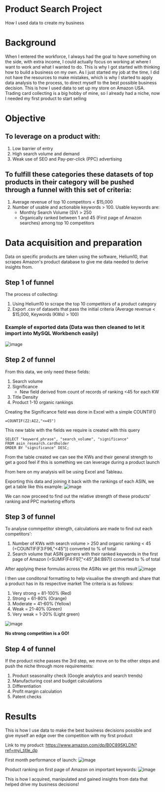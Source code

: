 # Product Search Project
How I used data to create my business

# Background
When I entered the workforce, I always had the goal to have something on the side, with extra income, I could actually focus on working at where I want to work and what I wanted to do.
This is why I got started with thinking how to build a business on my own.
As I just started my job at the time, I did not have the resources to make mistakes, which is why I started to apply data analysis to the process, to direct myself to the best possible business decision.
This is how I used data to set up my store on Amazon USA.
Trading card collecting is a big hobby of mine, so I already had a niche, now I needed my first product to start selling

# Objective
## To leverage on a product with:
1. Low barrier of entry
2. High search volume and demand
3. Weak use of SEO and Pay-per-click (PPC) advertising

## To fulfill these categories these datasets of top products in their category will be pushed through a funnel with this set of criteria:
1. Average revenue of top 10 competitors < $15,000
2. Number of usable and actionable keywords > 100. Usable keywords are:
   - Monthly Search Volume (SV) > 250
   - Organically ranked between 1 and 45 (First page of Amazon searches) among top 10 competitors

# Data acquisition and preparation
Data on specific products are taken using the software, Helium10, that scrapes Amazon's product database to give me data needed to derive insights from.

## Step 1 of funnel
The process of collecting:
1. Using Helium10 to scrape the top 10 competitors of a product category
2. Export .csv of datasets that pass the initial criteria (Average revenue < $15,000, Keywords (KWs) > 100)

### Example of exported data (Data was then cleaned to let it import into MySQL Workbench easily)
![image](https://github.com/SharedPluto/ProductSearchDataProject/assets/100516730/123d71b4-eb96-434c-bb10-f2aab076f8ae)


## Step 2 of funnel
From this data, we only need these fields:
1. Search volume
2. Significance
   - New field derived from count of records of ranking <45 for each KW
4. Title Density
5. Product 1-10 organic rankings

Creating the Significance field was done in Excel with a simple COUNTIF()
```
=COUNTIF(Z2:AI2,"<=45")
```

This new table with the fields we require is created with this query
```
SELECT "keyword_phrase", "search_volume", "significance"
FROM asin_research.cardholder
ORDER BY "significance" DESC;
```
From the table created we can see the KWs and their general strength to get a good feel if this is something we can leverage during a product launch

From here on my analysis will be using Excel and Tableau.

Exporting this data and joining it back with the rankings of each ASIN, we get a table like this example:
![image](https://github.com/SharedPluto/ProductSearchDataProject/assets/100516730/3bb39ecc-55cc-4235-acc7-7ca5d55be09f)

We can now proceed to find out the relative strength of these products' ranking and PPC marketing efforts

## Step 3 of funnel

To analyse commpetitor strength, calculations are made to find out each competitors':
1. Number of KWs with search volume > 250 and organic ranking < 45 (=COUNTIF(F3:F96,"<45")) converted to % of total
2. Search volume that ASIN garners with their ranked keywords in the first page of Amazon (=SUMIF(F4:F97,"<45",B4:B97)) converted to % of total

After applying these formulas across the ASINs we get this result
![image](https://github.com/SharedPluto/ProductSearchDataProject/assets/100516730/f605c218-dff3-45ef-a631-f4863148c1e2)

I then use conditonal formatting to help visualise the strength and share that a product has in its respective market
The criteria is as follows:
1. Very strong = 81-100% (Red)
2. Strong = 61-80% (Orange)
3. Moderate = 41-60% (Yellow)
4. Weak = 21-40% (Green)
5. Very weak = 1-20% (Light green)

![image](https://github.com/SharedPluto/ProductSearchDataProject/assets/100516730/fb431555-faba-4b8e-aea0-598839756778)


**No strong competition is a GO!**

## Step 4 of funnel

If the product niche passes the 3rd step, we move on to the other steps and push the niche through more requirements:
1. Product seasonality check (Google analytics and search trends)
2. Manufacturing cost and budget calculations
3. Differentiation
4. Profit margin calculation
5. Patent checks

# Results

This is how I use data to make the best business decisions possible and give myself an edge over the competition with my first product

Link to my product: https://www.amazon.com/dp/B0C89SKLDN?ref=myi_title_dp

First month performance of launch:
![image](https://github.com/SharedPluto/ProductSearchDataProject/assets/100516730/2fd0b3bd-8d3c-4c03-8261-1fdefcd13457)

Product ranking on first page of Amazon on important keywords:
![image](https://github.com/SharedPluto/ProductSearchDataProject/assets/100516730/878a8afd-4f87-4ef4-99d3-1aebaa81c6d4)

This is how I acquired, manipulated and gained insights from data that helped drive my business decisions!
